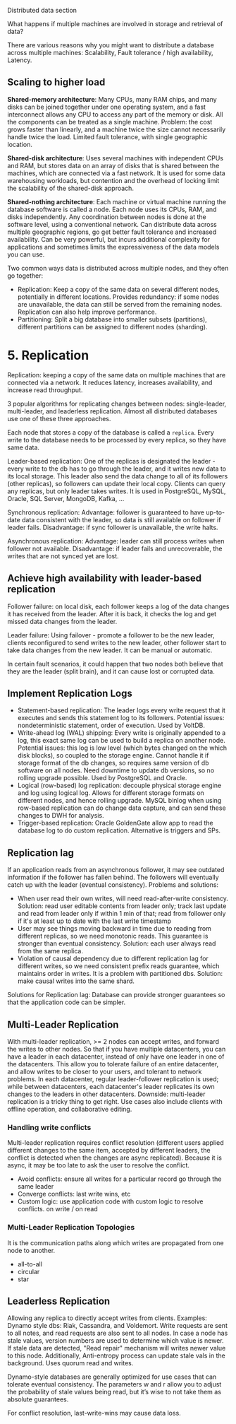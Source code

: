 Distributed data section

What happens if multiple machines are involved in storage and retrieval of data?

There are various reasons why you might want to distribute a database across multiple machines: Scalability, Fault tolerance / high availability, Latency. 

## Scaling to higher load
**Shared-memory architecture**: Many CPUs, many RAM chips, and many disks can be joined together under one operating system, and a fast interconnect allows any CPU to access any part of the memory or disk. All the components can be treated as a single machine. Problem: the cost grows faster than linearly, and a machine twice the size cannot necessarily handle twice the load. Limited fault tolerance, with single geographic location. 

**Shared-disk architecture**: Uses several machines with independent CPUs and RAM, but stores data on an array of disks that is shared between the machines, which are connected via a fast network. It is used for some data warehousing workloads, but contention and the overhead of locking limit the scalability of the shared-disk approach. 

**Shared-nothing architecture**: Each machine or virtual machine running the database software is called a node. Each node uses its CPUs, RAM, and disks independently. Any coordination between nodes is done at the software level, using a conventional network. Can distribute data across multiple geographic regions, go get better fault tolerance and increased availability. Can be very powerful, but incurs additional complexity for applications and sometimes limits the expressiveness of the data models you can use. 

Two common ways data is distributed across multiple nodes, and they often go together:
- Replication: Keep a copy of the same data on several different nodes, potentially in different locations. Provides redundancy: if some nodes are unavailable, the data can still be served from the remaining nodes. Replication can also help improve performance. 
- Partitioning: Split a big database into smaller subsets (partitions), different partitions can be assigned to different nodes (sharding). 

# 5. Replication
Replication: keeping a copy of the same data on multiple machines that are connected via a network. It reduces latency, increases availability, and increase read throughput. 

3 popular algorithms for replicating changes between nodes: single-leader, multi-leader, and leaderless replication. Almost all distributed databases use one of these three approaches.

Each node that stores a copy of the database is called a `replica`. Every write to the database needs to be processed by every replica, so they have same data. 

Leader-based replication: One of the replicas is designated the leader - every write to the db has to go through the leader, and it writes new data to its local storage. This leader also send the data change to all of its followers (other replicas), so followers can update their local copy. Clients can query any replicas, but only leader takes writes. It is used in PostgreSQL, MySQL, Oracle, SQL Server, MongoDB, Kafka, ...

Synchronous replication: Advantage: follower is guaranteed to have up-to-date data consistent with the leader, so data is still available on follower if leader fails. Disadvantage: if sync follower is unavailable, the write halts. 

Asynchronous replication: Advantage: leader can still process writes when follower not available. Disadvantage: if leader fails and unrecoverable, the writes that are not synced yet are lost. 

## Achieve high availability with leader-based replication
Follower failure: on local disk, each follower keeps a log of the data changes it has received from the leader. After it is back, it checks the log and get missed data changes from the leader. 

Leader failure: Using failover - promote a follower to be the new leader, clients reconfigured to send writes to the new leader, other follower start to take data changes from the new leader. It can be manual or automatic. 

In certain fault scenarios, it could happen that two nodes both believe that they are the leader (split brain), and it can cause lost or corrupted data. 

## Implement Replication Logs
- Statement-based replication: The leader logs every write request that it executes and sends this statement log to its followers. Potential issues: nondeterministic statement, order of execution. Used by VoltDB. 
- Write-ahead log (WAL) shipping: Every write is originally appended to a log, this exact same log can be used to build a replica on another node. Potential issues: this log is low level (which bytes changed on the which disk blocks), so coupled to the storage engine. Cannot handle it if storage format of the db changes, so requires same version of db software on all nodes. Need downtime to update db versions, so no rolling upgrade possible. Used by PostgreSQL and Oracle. 
- Logical (row-based) log replication: decouple physical storage engine and log using logical log. Allows for different storage formats on different nodes, and hence rolling upgrade. MySQL binlog when using row-based replication can do change data capture, and can send these changes to DWH for analysis. 
- Trigger-based replication: Oracle GoldenGate allow app to read the database log to do custom replication. Alternative is triggers and SPs. 

## Replication lag
If an application reads from an asynchronous follower, it may see outdated information if the follower has fallen behind. The followers will eventually catch up with the leader (eventual consistency). Problems and solutions:
- When user read their own writes, will need read-after-write consistency. Solution: read user editable contents from leader only; track last update and read from leader only if within 1 min of that; read from follower only if it's at least up to date with the last write timestamp
- User may see things moving backward in time due to reading from different replicas, so we need monotonic reads. This guarantee is stronger than eventual consistency. Solution: each user always read from the same replica. 
- Violation of causal dependency due to different replication lag for different writes, so we need consistent prefix reads guarantee, which maintains order in writes. It is a problem with partitioned dbs. Solution: make causal writes into the same shard. 

Solutions for Replication lag: Database can provide stronger guarantees so that the application code can be simpler. 

## Multi-Leader Replication
With multi-leader replication, >= 2 nodes can accept writes, and forward the writes to other nodes. So that if you have multiple datacenters, you can have a leader in each datacenter, instead of only have one leader in one of the datacenters. This allow you to tolerate failure of an entire datacenter, and allow writes to be closer to your users, and tolerant to network problems. In each datacenter, regular leader-follower replication is used; while between datacenters, each datacenter's leader replicates its own changes to the leaders in other datacenters. Downside: multi-leader replication is a tricky thing to get right. Use cases also include clients with offline operation, and collaborative editing. 

### Handling write conflicts
Multi-leader replication requires conflict resolution (different users applied different changes to the same item, accepted by different leaders, the conflict is detected when the changes are async replicated). Because it is async, it may be too late to ask the user to resolve the conflict. 
- Avoid conflicts: ensure all writes for a particular record go through the same leader
- Converge conflicts: last write wins, etc
- Custom logic: use application code with custom logic to resolve conflicts. on write / on read

### Multi-Leader Replication Topologies
It is the communication paths along which writes are propagated from one node to another. 
- all-to-all
- circular
- star

## Leaderless Replication
Allowing any replica to directly accept writes from clients. Examples: Dynamo style dbs: Riak, Cassandra, and Voldemort. Write requests are sent to all notes, and read requests are also sent to all nodes. In case a node has stale values, version numbers are used to determine which value is newer. If stale data are detected, "Read repair" mechanism will writes newer value to this node. Additionally, Anti-entropy process can update stale vals in the background. Uses quorum read and writes. 

Dynamo-style databases are generally optimized for use cases that can tolerate eventual consistency. The parameters w and r allow you to adjust the probability of stale values being read, but it’s wise to not take them as absolute guarantees.

For conflict resolution, last-write-wins may cause data loss. 












